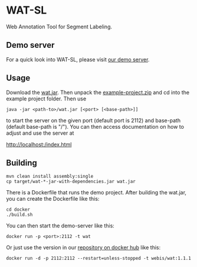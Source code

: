 WAT-SL
======
Web Annotation Tool for Segment Labeling.

Demo server
-----------
For a quick look into WAT-SL, please visit [our demo server](https://webis16.medien.uni-weimar.de/wat-sl/).


Usage
-----
Download the [wat.jar](https://github.com/webis-de/wat/releases/download/1.1.1/wat.jar). Then unpack the [example-project.zip](https://github.com/webis-de/wat/releases/download/1.1.0/example-project.zip) and cd into the example project folder. Then use

    java -jar <path-to>/wat.jar [<port> [<base-path>]]

to start the server on the given port (default port is 2112) and base-path (default base-path is "/"). You can then access documentation on how to adjust and use the server at

[http://localhost:<port><base-path>/index.html](http://localhost:2112/index.html)


Building
--------

    mvn clean install assembly:single
    cp target/wat-*-jar-with-dependencies.jar wat.jar

There is a Dockerfile that runs the demo project. After building the wat.jar, you can create the Dockerfile like this:

    cd docker
    ./build.sh

You can then start the demo-server like this:

    docker run -p <port>:2112 -t wat

Or just use the version in our [repository on docker hub](https://hub.docker.com/r/webis/wat/) like this:

    docker run -d -p 2112:2112 --restart=unless-stopped -t webis/wat:1.1.1

